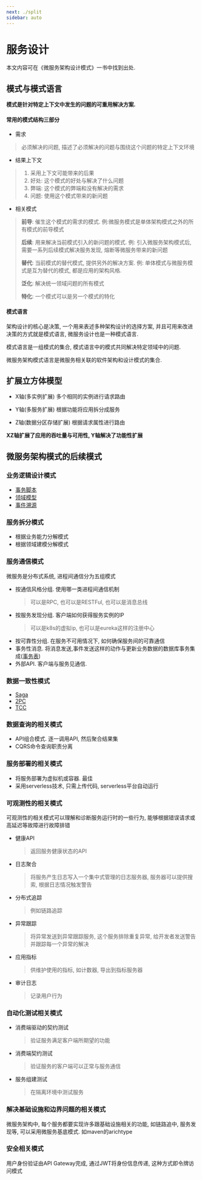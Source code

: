 ```yaml
---
next: ./split
sidebar: auto
---
```


# 服务设计

本文内容可在《微服务架构设计模式》一书中找到出处.

## 模式与模式语言

**模式是针对特定上下文中发生的问题的可重用解决方案.**

#### 常用的模式结构三部分

- 需求

> 必须解决的问题, 描述了必须解决的问题与围绕这个问题的特定上下文环境

- 结果上下文

> 1. 采用上下文可能带来的后果
> 2. 好处: 这个模式的好处与解决了什么问题
> 3. 弊端: 这个模式的弊端和没有解决的需求
> 4. 问题: 使用这个模式带来的新问题

- 相关模式

> **前导**: 催生这个模式的需求的模式. 例:微服务模式是单体架构模式之外的所有模式的前导模式
>
> **后续**: 用来解决当前模式引入的新问题的模式. 例: 引入微服务架构模式后, 需要一系列后续模式解决服务发现, 熔断等微服务带来的新问题
>
> **替代**: 当前模式的替代模式, 提供另外的解决方案. 例: 单体模式与微服务模式是互为替代的模式, 都是应用的架构风格.
>
> **泛化**: 解决统一领域问题的所有模式
>
> **特化**: 一个模式可以是另一个模式的特化

#### 模式语言

架构设计的核心是决策, 一个用来表述多种架构设计的选择方案, 并且可用来改进决策的方式就是模式语言, 微服务设计也是一种模式语言.

模式语言是一组模式的集合, 模式语言中的模式共同解决特定领域中的问题. 

微服务架构模式语言是微服务相关联的软件架构和设计模式的集合. 


## 扩展立方体模型

- X轴(多实例扩展)
    多个相同的实例进行请求路由
    
- Y轴(多服务扩展)
    根据功能将应用拆分成服务
   
- Z轴(数据分区存储扩展)
    根据请求属性进行路由
    
**XZ轴扩展了应用的吞吐量与可用性, Y轴解决了功能性扩展**

## 微服务架构模式的后续模式

### 业务逻辑设计模式

- [事务脚本](../ddd/README.md##常见的实现业务的两种方式)
- [领域模型](../ddd/tactics.md)
- [事件溯源](../ddd/event-source.md)

### 服务拆分模式

- 根据业务能力分解模式
- 根据领域建模分解模式

### 服务通信模式

微服务是分布式系统, 进程间通信分为五组模式

- 按通信风格分组. 使用哪一类进程间通信机制
    > 可以是RPC, 也可以是RESTFul, 也可以是消息总线
- 按服务发现分组. 客户端如何获得服务实例的IP
    > 可以是k8s的虚拟ip, 也可以是eureka这样的注册中心
- 按可靠性分组. 在服务不可用情况下, 如何确保服务间的可靠通信
- 事务性消息. 将消息发送,事件发送这样的动作与更新业务数据的数据库事务集成([事务表](../ddd/tactics.md##领域事件))
- 外部API. 客户端与服务见通信.

### 数据一致性模式

- [Saga](./ts.md##Saga)
- [2PC](./ts.md##两阶段提交)
- [TCC](./ts.md##三阶段提交)

### 数据查询的相关模式

- API组合模式. 逐一调用API, 然后聚合结果集
- CQRS命令查询职责分离

### 服务部署的相关模式

- 将服务部署为虚拟机或容器. 最佳
- 采用serverless技术, 只需上传代码, serverless平台自动运行

### 可观测性的相关模式

可观测性的相关模式可以理解和诊断服务运行时的一些行为, 能够根据错误请求或高延迟等故障进行故障排错

- 健康API

    >返回服务健康状态的API
- 日志聚合

    >将服务产生日志写入一个集中式管理的日志服务器, 服务器可以提供搜索, 根据日志情况触发警告
- 分布式追踪 

    >例如链路追踪
- 异常跟踪

    >将异常发送到异常跟踪服务, 这个服务排除重复异常, 给开发者发送警告并跟踪每一个异常的解决
- 应用指标

    >供维护使用的指标, 如计数器, 导出到指标服务器
- 审计日志

    >记录用户行为
    
### 自动化测试相关模式

- 消费端驱动的契约测试

    >验证服务满足客户端所期望的功能
- 消费端契约测试

    >验证服务的客户端可以正常与服务通信

- 服务组建测试

    >在隔离环境中测试服务
    
### 解决基础设施和边界问题的相关模式

微服务架构中, 每个服务都要实现许多跟基础设施相关的功能, 如链路追中, 服务发现等, 可以采用微服务基底模式. 如maven的arichtype

### 安全相关模式

用户身份验证由API Gateway完成, 通过JWT将身份信息传递, 这种方式即令牌访问模式            

